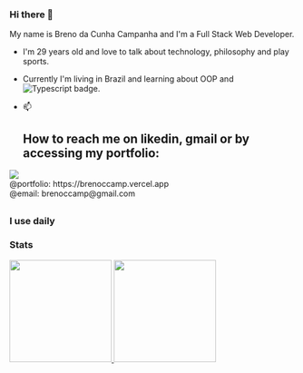 ### Hi there 👋
<!--
**brenoccamp/brenoccamp** is a ✨ _special_ ✨ repository because its `README.md` (this file) appears on your GitHub profile.

Here are some ideas to get you started:

- 🔭 I’m currently working on ...
- 👯 I’m looking to collaborate on ...
- 🤔 I’m looking for help with ...
- 💬 Ask me about ...
- 😄 Pronouns: ...
- ⚡ Fun fact: ...
-->
My name is Breno da Cunha Campanha and I'm a Full Stack Web Developer.
- I'm 29 years old and love to talk about technology, philosophy and play sports.

- Currently I'm living in Brazil and learning about OOP and <img src="https://camo.githubusercontent.com/15569ddae589aac1f190bb8f480c3f1947ae54ceb78fcc0a4e9bcf5688718189/68747470733a2f2f696d672e736869656c64732e696f2f62616467652f2d547970657363726970742d77686974653f7374796c653d666c61742d73717561726526636f6c6f723d313931396666266c6f676f3d74797065736372697074266c6f676f436f6c6f723d7768697465" alt="Typescript badge">.

- 📫 <h2>How to reach me on likedin, gmail or by accessing my portfolio:</h2>
 <a href="https://www.linkedin.com/in/brenoccamp/" rel="nofollow">
 <img src="https://img.shields.io/badge/-brenoccamp-blue?style=flat-square&logo=Linkedin&logoColor=white&link=https://www.linkedin.com/in/brenoccamp/">  </a>
 <br>
 @portfolio: https://brenoccamp.vercel.app
 <br>
 @email:     brenoccamp@gmail.com
<h2></h2>
<h3>I use daily</h3>

### Stats
<div>
<a href="https://github.com/brenoccamp">
<img height="180em" src="https://github-readme-stats.vercel.app/api?username=brenoccamp&show_icons=true&theme=tokyonight&include_all_commits=true&count_private=true"/>
<img height="180em" src="https://github-readme-stats.vercel.app/api/top-langs/?username=brenoccamp&layout=compact&langs_count=7&theme=tokyonight"/>
</div>
<div style="display: inline_block"><br></a>
